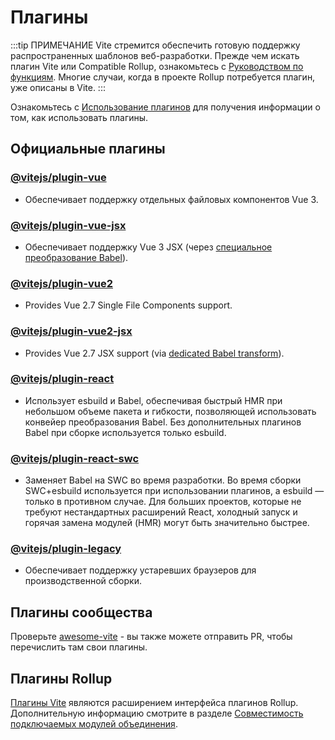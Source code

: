 # Плагины

:::tip ПРИМЕЧАНИЕ
Vite стремится обеспечить готовую поддержку распространенных шаблонов веб-разработки. Прежде чем искать плагин Vite или Compatible Rollup, ознакомьтесь с [Руководством по функциям](../guide/features.md). Многие случаи, когда в проекте Rollup потребуется плагин, уже описаны в Vite.
:::

Ознакомьтесь с [Использование плагинов](../guide/using-plugins) для получения информации о том, как использовать плагины.

## Официальные плагины

### [@vitejs/plugin-vue](https://github.com/vitejs/vite-plugin-vue/tree/main/packages/plugin-vue)

- Обеспечивает поддержку отдельных файловых компонентов Vue 3.

### [@vitejs/plugin-vue-jsx](https://github.com/vitejs/vite-plugin-vue/tree/main/packages/plugin-vue-jsx)

- Обеспечивает поддержку Vue 3 JSX (через [специальное преобразование Babel](https://github.com/vuejs/jsx-next)).

### [@vitejs/plugin-vue2](https://github.com/vitejs/vite-plugin-vue2)

- Provides Vue 2.7 Single File Components support.

### [@vitejs/plugin-vue2-jsx](https://github.com/vitejs/vite-plugin-vue2-jsx)

- Provides Vue 2.7 JSX support (via [dedicated Babel transform](https://github.com/vuejs/jsx-vue2/)).

### [@vitejs/plugin-react](https://github.com/vitejs/vite-plugin-react/tree/main/packages/plugin-react)

- Использует esbuild и Babel, обеспечивая быстрый HMR при небольшом объеме пакета и гибкости, позволяющей использовать конвейер преобразования Babel. Без дополнительных плагинов Babel при сборке используется только esbuild.

### [@vitejs/plugin-react-swc](https://github.com/vitejs/vite-plugin-react-swc)

- Заменяет Babel на SWC во время разработки. Во время сборки SWC+esbuild используется при использовании плагинов, а esbuild — только в противном случае. Для больших проектов, которые не требуют нестандартных расширений React, холодный запуск и горячая замена модулей (HMR) могут быть значительно быстрее.

### [@vitejs/plugin-legacy](https://github.com/vitejs/vite/tree/main/packages/plugin-legacy)

- Обеспечивает поддержку устаревших браузеров для производственной сборки.

## Плагины сообщества

Проверьте [awesome-vite](https://github.com/vitejs/awesome-vite#plugins) - вы также можете отправить PR, чтобы перечислить там свои плагины.

## Плагины Rollup

[Плагины Vite](../guide/api-plugin) являются расширением интерфейса плагинов Rollup. Дополнительную информацию смотрите в разделе [Совместимость подключаемых модулей объединения](../guide/api-plugin#rollup-plugin-compatibility).
